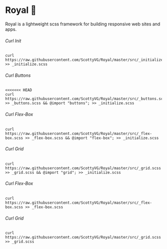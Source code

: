 # Royal 👑

Royal is a lightweight scss framework for building responsive web sites and apps.

###### Curl Init
```
curl https://raw.githubusercontent.com/ScottyVG/Royal/master/src/_initialize.scss >> _initialize.scss
```
###### Curl Buttons
```
<<<<<<< HEAD
curl https://raw.githubusercontent.com/ScottyVG/Royal/master/src/_buttons.scss >> _buttons.scss && @import "buttons"; >> _initialize.scss
```
###### Curl Flex-Box
```
curl https://raw.githubusercontent.com/ScottyVG/Royal/master/src/_flex-box.scss >> _flex-box.scss && @import "flex-box"; >> _initialize.scss
```
###### Curl Grid
```
curl https://raw.githubusercontent.com/ScottyVG/Royal/master/src/_grid.scss >> _grid.scss && @import "grid"; >> _initialize.scss
```
###### Curl Flex-Box
```
curl https://raw.githubusercontent.com/ScottyVG/Royal/master/src/_flex-box.scss >> _flex-box.scss
```
###### Curl Grid
```
curl https://raw.githubusercontent.com/ScottyVG/Royal/master/src/_grid.scss >> _grid.scss
```
